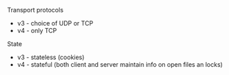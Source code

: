 Transport protocols

* v3 - choice of UDP or TCP
* v4 - only TCP

State

* v3 - stateless (cookies)
* v4 - stateful (both client and server maintain info on open files an locks)
